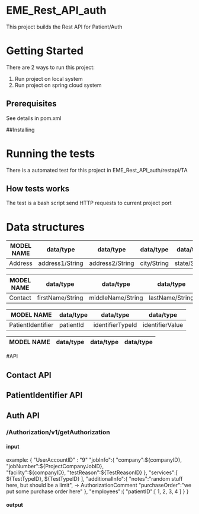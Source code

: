 # EME_Rest_API_auth
This project builds the Rest API for Patient/Auth

# Getting Started
There are 2 ways to run this project:
1. Run project on local system
2. Run project on spring cloud system

## Prerequisites
See details in pom.xml

##Installing

# Running the tests
There is a automated test for this project in EME_Rest_API_auth/restapi/TA
## How tests works
The test is a bash script send HTTP requests to current project port

# Data structures

MODEL NAME | data/type | data/type | data/type | data/type | data/type
-----------|-----------|-----------|-----------|-----------|----------
Address    | address1/String | address2/String | city/String | state/String | postal/Integer


MODEL NAME | data/type | data/type | data/type | data/type | data/type | data/type
-----------|-----------|-----------|-----------|-----------|-----------|-----------
Contact    | firstName/String | middleName/String | lastName/String | suffix/String | gender/String | dateOfBirth/String


MODEL NAME | data/type | data/type | data/type 
-----------|-----------|-----------|-----------
PatientIdentifier | patientId | identifierTypeId | identifierValue


MODEL NAME | data/type | data/type | data/type 
-----------|-----------|-----------|-----------

#API 
## Contact API 
## PatientIdentifier API
## Auth API 
### /Authorization/v1/getAuthorization 
#### input
example: 
{
   "UserAccountID" : "9"
   "jobInfo":{
      "company":${companyID}, 
      "jobNumber":${ProjectCompanyJobID},  
      "facility":${companyID}, 
      "testReason":${TestReasonID}
   },
   "services":[
      ${TestTypeID},
      ${TestTypeID}
   ],
   "additionalInfo":{
      "notes":"random stuff here, but should be a limit", -> AuthorizationComment
      "purchaseOrder":"we put some purchase order here"
   },
   "employees":{
      "patientID":[
         1,
         2,
         3,
         4
      ]
   }
}
#### output
